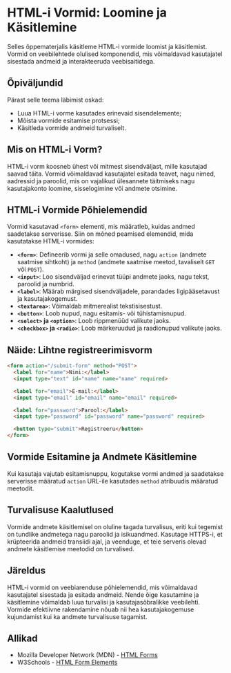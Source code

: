 # HTML-i Vormid: Loomine ja Käsitlemine

Selles õppematerjalis käsitleme HTML-i vormide loomist ja käsitlemist. Vormid on veebilehtede olulised komponendid, mis võimaldavad kasutajatel sisestada andmeid ja interakteeruda veebisaitidega.

## Õpiväljundid

Pärast selle teema läbimist oskad:

- Luua HTML-i vorme kasutades erinevaid sisendelemente;
- Mõista vormide esitamise protsessi;
- Käsitleda vormide andmeid turvaliselt.

## Mis on HTML-i Vorm?

HTML-i vorm koosneb ühest või mitmest sisendväljast, mille kasutajad saavad täita. Vormid võimaldavad kasutajatel esitada teavet, nagu nimed, aadressid ja paroolid, mis on vajalikud ülesannete täitmiseks nagu kasutajakonto loomine, sisselogimine või andmete otsimine.

## HTML-i Vormide Põhielemendid

Vormid kasutavad `<form>` elementi, mis määratleb, kuidas andmed saadetakse serverisse. Siin on mõned peamised elemendid, mida kasutatakse HTML-i vormides:

- **`<form>`**: Defineerib vormi ja selle omadused, nagu `action` (andmete saatmise sihtkoht) ja `method` (andmete saatmise meetod, tavaliselt `GET` või `POST`).
- **`<input>`**: Loo sisendväljad erinevat tüüpi andmete jaoks, nagu tekst, paroolid ja numbrid.
- **`<label>`**: Määrab märgised sisendväljadele, parandades ligipääsetavust ja kasutajakogemust.
- **`<textarea>`**: Võimaldab mitmerealist tekstisisestust.
- **`<button>`**: Loob nupud, nagu esitamis- või tühistamisnupud.
- **`<select>` ja `<option>`**: Loob rippmenüüd valikute jaoks.
- **`<checkbox>` ja `<radio>`**: Loob märkeruudud ja raadionupud valikute jaoks.

## Näide: Lihtne registreerimisvorm

```html
<form action="/submit-form" method="POST">
  <label for="name">Nimi:</label>
  <input type="text" id="name" name="name" required>

  <label for="email">E-mail:</label>
  <input type="email" id="email" name="email" required>

  <label for="password">Parool:</label>
  <input type="password" id="password" name="password" required>

  <button type="submit">Registreeru</button>
</form>
```

## Vormide Esitamine ja Andmete Käsitlemine

Kui kasutaja vajutab esitamisnuppu, kogutakse vormi andmed ja saadetakse serverisse määratud `action` URL-ile kasutades `method` atribuudis määratud meetodit.

## Turvalisuse Kaalutlused

Vormide andmete käsitlemisel on oluline tagada turvalisus, eriti kui tegemist on tundlike andmetega nagu paroolid ja isikuandmed. Kasutage HTTPS-i, et krüpteerida andmeid transiidi ajal, ja veenduge, et teie serveris olevad andmete käsitlemise meetodid on turvalised.

## Järeldus

HTML-i vormid on veebiarenduse põhielemendid, mis võimaldavad kasutajatel sisestada ja esitada andmeid. Nende õige kasutamine ja käsitlemine võimaldab luua turvalisi ja kasutajasõbralikke veebilehti. Vormide efektiivne rakendamine nõuab nii hea kasutajakogemuse kujundamist kui ka andmete turvalisuse tagamist.

## Allikad

- Mozilla Developer Network (MDN) - [HTML Forms](https://developer.mozilla.org/en-US/docs/Learn/Forms)
- W3Schools - [HTML Form Elements](https://www.w3schools.com/html/html_form_elements.asp)
